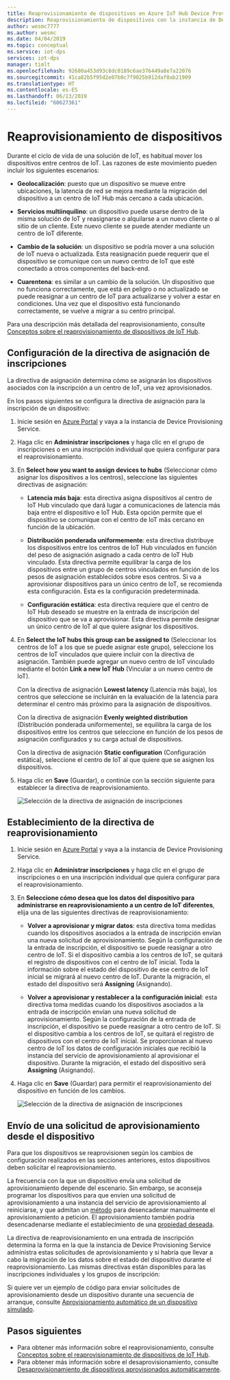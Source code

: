 ```yaml
---
title: Reaprovisionamiento de dispositivos en Azure IoT Hub Device Provisioning Service | Microsoft Docs
description: Reaprovisionamiento de dispositivos con la instancia de Device Provisioning Service
author: wesmc7777
ms.author: wesmc
ms.date: 04/04/2019
ms.topic: conceptual
ms.service: iot-dps
services: iot-dps
manager: timlt
ms.openlocfilehash: 92680a453d93c8dc0189c6ae376449a8e7a22076
ms.sourcegitcommit: 41ca82b5f95d2e07b0c7f9025b912daf0ab21909
ms.translationtype: HT
ms.contentlocale: es-ES
ms.lasthandoff: 06/13/2019
ms.locfileid: "60627361"
---
```

# <a name="how-to-reprovision-devices"></a>Reaprovisionamiento de dispositivos

Durante el ciclo de vida de una solución de IoT, es habitual mover los dispositivos entre centros de IoT. Las razones de este movimiento pueden incluir los siguientes escenarios:

* **Geolocalización**: puesto que un dispositivo se mueve entre ubicaciones, la latencia de red se mejora mediante la migración del dispositivo a un centro de IoT Hub más cercano a cada ubicación.

* **Servicios multiinquilino**: un dispositivo puede usarse dentro de la misma solución de IoT y reasignarse o alquilarse a un nuevo cliente o al sitio de un cliente. Este nuevo cliente se puede atender mediante un centro de IoT diferente.

* **Cambio de la solución**: un dispositivo se podría mover a una solución de IoT nueva o actualizada. Esta reasignación puede requerir que el dispositivo se comunique con un nuevo centro de IoT que esté conectado a otros componentes del back-end. 

* **Cuarentena**: es similar a un cambio de la solución. Un dispositivo que no funciona correctamente, que está en peligro o no actualizado se puede reasignar a un centro de IoT para actualizarse y volver a estar en condiciones. Una vez que el dispositivo está funcionando correctamente, se vuelve a migrar a su centro principal.

Para una descripción más detallada del reaprovisionamiento, consulte [Conceptos sobre el reaprovisionamiento de dispositivos de IoT Hub](concepts-device-reprovision.md).


## <a name="configure-the-enrollment-allocation-policy"></a>Configuración de la directiva de asignación de inscripciones

La directiva de asignación determina cómo se asignarán los dispositivos asociados con la inscripción a un centro de IoT, una vez aprovisionados.

En los pasos siguientes se configura la directiva de asignación para la inscripción de un dispositivo:

1. Inicie sesión en [Azure Portal](https://portal.azure.com) y vaya a la instancia de Device Provisioning Service.

2. Haga clic en **Administrar inscripciones** y haga clic en el grupo de inscripciones o en una inscripción individual que quiera configurar para el reaprovisionamiento. 

3. En **Select how you want to assign devices to hubs** (Seleccionar cómo asignar los dispositivos a los centros), seleccione las siguientes directivas de asignación:

    * **Latencia más baja**: esta directiva asigna dispositivos al centro de IoT Hub vinculado que dará lugar a comunicaciones de latencia más baja entre el dispositivo e IoT Hub. Esta opción permite que el dispositivo se comunique con el centro de IoT más cercano en función de la ubicación. 
    
    * **Distribución ponderada uniformemente**: esta directiva distribuye los dispositivos entre los centros de IoT Hub vinculados en función del peso de asignación asignado a cada centro de IoT Hub vinculado. Esta directiva permite equilibrar la carga de los dispositivos entre un grupo de centros vinculados en función de los pesos de asignación establecidos sobre esos centros. Si va a aprovisionar dispositivos para un único centro de IoT, se recomienda esta configuración. Esta es la configuración predeterminada. 
    
    * **Configuración estática**: esta directiva requiere que el centro de IoT Hub deseado se muestre en la entrada de inscripción del dispositivo que se va a aprovisionar. Esta directiva permite designar un único centro de IoT al que quiere asignar los dispositivos.

4. En **Select the IoT hubs this group can be assigned to** (Seleccionar los centros de IoT a los que se puede asignar este grupo), seleccione los centros de IoT vinculados que quiere incluir con la directiva de asignación. También puede agregar un nuevo centro de IoT vinculado mediante el botón **Link a new IoT Hub** (Vincular a un nuevo centro de IoT).

    Con la directiva de asignación **Lowest latency** (Latencia más baja), los centros que seleccione se incluirán en la evaluación de la latencia para determinar el centro más próximo para la asignación de dispositivos.

    Con la directiva de asignación **Evenly weighted distribution** (Distribución ponderada uniformemente), se equilibra la carga de los dispositivos entre los centros que seleccione en función de los pesos de asignación configurados y su carga actual de dispositivos.

    Con la directiva de asignación **Static configuration** (Configuración estática), seleccione el centro de IoT al que quiere que se asignen los dispositivos.

4. Haga clic en **Save** (Guardar), o continúe con la sección siguiente para establecer la directiva de reaprovisionamiento.

    ![Selección de la directiva de asignación de inscripciones](./media/how-to-reprovision/enrollment-allocation-policy.png)



## <a name="set-the-reprovisioning-policy"></a>Establecimiento de la directiva de reaprovisionamiento

1. Inicie sesión en [Azure Portal](https://portal.azure.com) y vaya a la instancia de Device Provisioning Service.

2. Haga clic en **Administrar inscripciones** y haga clic en el grupo de inscripciones o en una inscripción individual que quiera configurar para el reaprovisionamiento.

3. En **Seleccione cómo desea que los datos del dispositivo para administrarse en reaprovisionamiento a un centro de IoT diferentes**, elija una de las siguientes directivas de reaprovisionamiento:

    * **Volver a aprovisionar y migrar datos**: esta directiva toma medidas cuando los dispositivos asociados a la entrada de inscripción envían una nueva solicitud de aprovisionamiento. Según la configuración de la entrada de inscripción, el dispositivo se puede reasignar a otro centro de IoT. Si el dispositivo cambia a los centros de IoT, se quitará el registro de dispositivos con el centro de IoT inicial. Toda la información sobre el estado del dispositivo de ese centro de IoT inicial se migrará al nuevo centro de IoT. Durante la migración, el estado del dispositivo será **Assigning** (Asignando).

    * **Volver a aprovisionar y restablecer a la configuración inicial**: esta directiva toma medidas cuando los dispositivos asociados a la entrada de inscripción envían una nueva solicitud de aprovisionamiento. Según la configuración de la entrada de inscripción, el dispositivo se puede reasignar a otro centro de IoT. Si el dispositivo cambia a los centros de IoT, se quitará el registro de dispositivos con el centro de IoT inicial. Se proporcionan al nuevo centro de IoT los datos de configuración iniciales que recibió la instancia del servicio de aprovisionamiento al aprovisionar el dispositivo. Durante la migración, el estado del dispositivo será **Assigning** (Asignando).

4. Haga clic en **Save** (Guardar) para permitir el reaprovisionamiento del dispositivo en función de los cambios.

    ![Selección de la directiva de asignación de inscripciones](./media/how-to-reprovision/reprovisioning-policy.png)



## <a name="send-a-provisioning-request-from-the-device"></a>Envío de una solicitud de aprovisionamiento desde el dispositivo

Para que los dispositivos se reaprovisionen según los cambios de configuración realizados en las secciones anteriores, estos dispositivos deben solicitar el reaprovisionamiento. 

La frecuencia con la que un dispositivo envía una solicitud de aprovisionamiento depende del escenario. Sin embargo, se aconseja programar los dispositivos para que envíen una solicitud de aprovisionamiento a una instancia del servicio de aprovisionamiento al reiniciarse, y que admitan un [método](../iot-hub/iot-hub-devguide-direct-methods.md) para desencadenar manualmente el aprovisionamiento a petición. El aprovisionamiento también podría desencadenarse mediante el establecimiento de una [propiedad deseada](../iot-hub/iot-hub-devguide-device-twins.md#desired-property-example). 

La directiva de reaprovisionamiento en una entrada de inscripción determina la forma en la que la instancia de Device Provisioning Service administra estas solicitudes de aprovisionamiento y si habría que llevar a cabo la migración de los datos sobre el estado del dispositivo durante el reaprovisionamiento. Las mismas directivas están disponibles para las inscripciones individuales y los grupos de inscripción:

Si quiere ver un ejemplo de código para enviar solicitudes de aprovisionamiento desde un dispositivo durante una secuencia de arranque, consulte [Aprovisionamiento automático de un dispositivo simulado](quick-create-simulated-device.md).


## <a name="next-steps"></a>Pasos siguientes

- Para obtener más información sobre el reaprovisionamiento, consulte [Conceptos sobre el reaprovisionamiento de dispositivos de IoT Hub](concepts-device-reprovision.md). 
- Para obtener más información sobre el desaprovisionamiento, consulte [Desaprovisionamiento de dispositivos aprovisionados automáticamente](how-to-unprovision-devices.md). 











